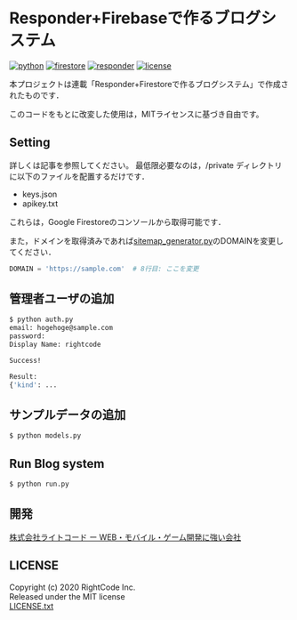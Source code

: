 # Responder+Firebaseで作るブログシステム

[![python](https://img.shields.io/badge/Python-3.6%20|%203.7-blueviolet.svg?style=flat)](https://www.python.org/downloads/release/python-368/)
[![firestore](https://img.shields.io/badge/WebAPI-Responder-lightgray.svg?style=flat)](https://firebase.google.com/docs/firestore?hl=ja)
[![responder](https://img.shields.io/badge/Database-Cloud%20Firestore-orange.svg?style=flat)](https://python-responder.org/en/latest/)
[![license](https://img.shields.io/badge/LICENSE-MIT-informational.svg?style=flat)](https://python-responder.org/en/latest/)
 
本プロジェクトは連載「Responder+Firestoreで作るブログシステム」で作成されたものです．

このコードをもとに改変した使用は，MITライセンスに基づき自由です。


## Setting
詳しくは記事を参照してください。
最低限必要なのは，/private ディレクトリに以下のファイルを配置するだけです．

* keys.json
* apikey.txt

これらは，Google Firestoreのコンソールから取得可能です．

また，ドメインを取得済みであれば[sitemap_generator.py](sitemap_generator.py)のDOMAINを変更してください．
```python
DOMAIN = 'https://sample.com'  # 8行目: ここを変更
```

## 管理者ユーザの追加
```bash
$ python auth.py
email: hogehoge@sample.com
password: 
Display Name: rightcode

Success!

Result:
{'kind': ... 

```

## サンプルデータの追加
```bash
$ python models.py
```

## Run Blog system
```bash
$ python run.py
```
 
 ## 開発
[株式会社ライトコード ー WEB・モバイル・ゲーム開発に強い会社](https://rightcode.co.jp)  

## LICENSE
Copyright (c) 2020 RightCode Inc.  
Released under the MIT license  
[LICENSE.txt](LICENSE.txt)